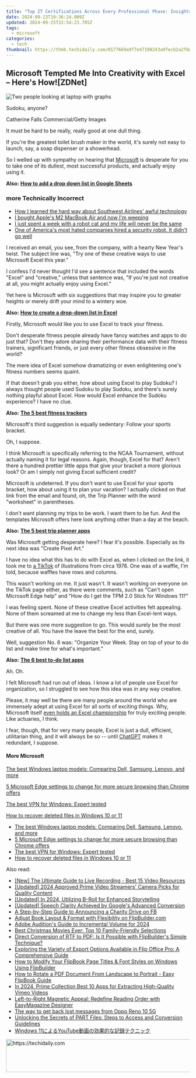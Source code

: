 ```yaml
---
title: "Top IT Certifications Across Every Professional Phase: Insights From ZDNet"
date: 2024-09-23T19:36:24.009Z
updated: 2024-09-25T22:54:23.705Z
tags:
  - microsoft
categories:
  - tech
thumbnail: https://thmb.techidaily.com/0177669a9f7e47198243a9fecb2a2f8d7897c9576df374da55c9c20dfb4332d6.jpg
---
```


## Microsoft Tempted Me Into Creativity with Excel – Here's How![ZDNet]

![Two people looking at laptop with graphs](https://www.zdnet.com/a/img/resize/eafd1a387bb7e6b0265f3284c302e0f46ce07339/2023/02/03/af3b58e0-11c8-4c69-a84b-e91c7dc510eb/gettyimages-1441723112.jpg?auto=webp&width=1280)

Sudoku, anyone?

Catherine Falls Commercial/Getty Images

It must be hard to be really, really good at one dull thing.

If you're the greatest toilet brush maker in the world, it's surely not easy to launch, say, a soap dispenser or a showerhead.

So I welled up with sympathy on hearing that [Microsoft](https://www.zdnet.com/home-and-office/work-life/microsoft-teams-premium-is-getting-a-gpt-boost-via-openai/) is desperate for you to take one of its dullest, most successful products, and actually enjoy using it.

**Also:** [**How to add a drop down list in Google Sheets**](https://www.zdnet.com/home-and-office/work-life/how-to-add-a-drop-down-list-in-google-sheets/)

### more Technically Incorrect

* [How I learned the hard way about Southwest Airlines' awful technology](https://www.zdnet.com/article/how-i-learned-the-hard-way-about-southwest-airlines-awful-technology/)
* [I bought Apple's M2 MacBook Air and now I'm weeping](https://www.zdnet.com/article/i-bought-apples-m2-macbook-air-and-now-im-weeping/)
* [I just spent a week with a robot cat and my life will never be the same](https://www.zdnet.com/article/i-just-spent-a-week-with-a-robot-cat-and-my-life-will-never-be-the-same/)
* [One of America's most hated companies hired a security robot. It didn't go well](https://www.zdnet.com/article/one-of-americas-most-hated-companies-hired-a-security-robot-it-didnt-go-well/)

I received an email, you see, from the company, with a hearty New Year's twist. The subject line was, "Try one of these creative ways to use Microsoft Excel this year." 

I confess I'd never thought I'd see a sentence that included the words "Excel" and "creative," unless that sentence was, "If you're just not creative at all, you might actually enjoy using Excel." 

Yet here is Microsoft with six suggestions that may inspire you to greater heights or merely drift your mind to a wintery woe.

**Also:** [**How to create a drop-down list in Excel**](https://www.zdnet.com/home-and-office/work-life/how-to-create-a-drop-down-list-in-excel/)

Firstly, Microsoft would like you to use Excel to track your fitness. 

Don't desperate fitness people already have fancy watches and apps to do just that? Don't they adore sharing their performance data with their fitness trainers, significant friends, or just every other fitness obsessive in the world? 

The mere idea of Excel somehow dramatizing or even enlightening one's fitness numbers seems quaint.

If that doesn't grab you either, how about using Excel to play Sudoku? I always thought people used Sudoku to play Sudoku, and there's surely nothing playful about Excel. How would Excel enhance the Sudoku experience? I have no clue.

**Also:** [**The 5 best fitness trackers**](https://www.zdnet.com/article/best-fitness-tracker/) 

Microsoft's third suggestion is equally sedentary: Follow your sports bracket.

Oh, I suppose. 

I think Microsoft is specifically referring to the NCAA Tournament, without actually naming it for legal reasons. Again, though, Excel for that? Aren't there a hundred prettier little apps that give your bracket a more glorious look? Or am I simply not giving Excel sufficient credit?

Microsoft is undeterred. If you don't want to use Excel for your sports bracket, how about using it to plan your vacation? I actually clicked on that link from the email and found, oh, the Trip Planner with the word "worksheet" in parentheses. 

I don't want planning my trips to be work. I want them to be fun. And the templates Microsoft offers here look anything other than a day at the beach.

**Also:** [**The 5 best trip planner apps**](https://www.zdnet.com/article/best-trip-planner-app/)

Was Microsoft getting desperate here? I fear it's possible. Especially as its next idea was "Create Pixel Art." 

I have no idea what this has to do with Excel as, when I clicked on the link, it took me to [a TikTok](https://www.tiktok.com/@microsoft365/video/7017812421733633285?ocid=cmm50bixyyq) of illustrations from circa 1978\. One was of a waffle, I'm told, because waffles have rows and columns. 

This wasn't working on me. It just wasn't. It wasn't working on everyone on the TikTok page either, as there were comments, such as "Can't open Microsoft Edge help" and "How do I get the TPM 2.0 Stick for Windows 11?"

I was feeling spent. None of these creative Excel activities felt appealing. None of them screamed at me to change my less than Excel-lent ways.

But there was one more suggestion to go. This would surely be the most creative of all. You have the leave the best for the end, surely.

Well, suggestion No. 6 was: "Organize Your Week. Stay on top of your to do list and make time for what's important."

**Also:** [**The 6 best to-do list apps**](https://www.zdnet.com/home-and-office/work-life/best-to-do-list-app/)

Ah. Oh.

I felt Microsoft had run out of ideas. I know a lot of people use Excel for organization, so I struggled to see how this idea was in any way creative.

Please, it may well be there are many people around the world who are immensely adept at using Excel for all sorts of exciting things. Why, Microsoft itself [even holds an Excel championship](https://www.zdnet.com/article/i-just-watched-microsoft-try-to-make-excel-exciting-recovery-wont-be-easy/) for truly exciting people. Like actuaries, I think.

I fear, though, that for very many people, Excel is just a dull, efficient, utilitarian thing, and it will always be so -- until [ChatGPT](https://www.zdnet.com/article/chatgpts-next-big-challenge-helping-microsoft-to-challenge-google-search/) makes it redundant, I suppose.

#### More Microsoft

[The best Windows laptop models: Comparing Dell, Samsung, Lenovo, and more](https://www.zdnet.com/article/best-windows-laptop/ "The best Windows laptop models: Comparing Dell, Samsung, Lenovo, and more")

[5 Microsoft Edge settings to change for more secure browsing than Chrome offers](https://www.zdnet.com/article/5-microsoft-edge-settings-to-change-for-more-secure-browsing-than-chrome-offers/ "5 Microsoft Edge settings to change for more secure browsing than Chrome offers")

[The best VPN for Windows: Expert tested](https://www.zdnet.com/article/best-vpn-for-windows-pc/ "The best VPN for Windows: Expert tested")

[How to recover deleted files in Windows 10 or 11](https://www.zdnet.com/article/how-to-recover-deleted-files-in-windows-10-or-11/ "How to recover deleted files in Windows 10 or 11")

* [The best Windows laptop models: Comparing Dell, Samsung, Lenovo, and more](https://www.zdnet.com/article/best-windows-laptop/ "The best Windows laptop models: Comparing Dell, Samsung, Lenovo, and more")
* [5 Microsoft Edge settings to change for more secure browsing than Chrome offers](https://www.zdnet.com/article/5-microsoft-edge-settings-to-change-for-more-secure-browsing-than-chrome-offers/ "5 Microsoft Edge settings to change for more secure browsing than Chrome offers")
* [The best VPN for Windows: Expert tested](https://www.zdnet.com/article/best-vpn-for-windows-pc/ "The best VPN for Windows: Expert tested")
* [How to recover deleted files in Windows 10 or 11](https://www.zdnet.com/article/how-to-recover-deleted-files-in-windows-10-or-11/ "How to recover deleted files in Windows 10 or 11")

<ins class="adsbygoogle"
     style="display:block"
     data-ad-format="autorelaxed"
     data-ad-client="ca-pub-7571918770474297"
     data-ad-slot="1223367746"></ins>

<ins class="adsbygoogle"
     style="display:block"
     data-ad-client="ca-pub-7571918770474297"
     data-ad-slot="8358498916"
     data-ad-format="auto"
     data-full-width-responsive="true"></ins>

<span class="atpl-alsoreadstyle">Also read:</span>
<div><ul>
<li><a href="https://facebook-record-videos.techidaily.com/new-the-ultimate-guide-to-live-recording-best-15-video-resources/"><u>[New] The Ultimate Guide to Live Recording - Best 15 Video Resources</u></a></li>
<li><a href="https://screen-recording.techidaily.com/updated-2024-approved-prime-video-streamers-camera-picks-for-quality-content/"><u>[Updated] 2024 Approved Prime Video Streamers' Camera Picks for Quality Content</u></a></li>
<li><a href="https://article-files.techidaily.com/updated-in-2024-utilizing-b-roll-for-enhanced-storytelling/"><u>[Updated] In 2024, Utilizing B-Roll for Enhanced Storytelling</u></a></li>
<li><a href="https://screen-video-capture.techidaily.com/updated-speech-clarity-achieved-by-googles-advanced-conversion/"><u>[Updated] Speech Clarity Achieved by Google's Advanced Conversion</u></a></li>
<li><a href="https://extra-information.techidaily.com/a-step-by-step-guide-to-announcing-a-charity-drive-on-fb/"><u>A Step-by-Step Guide to Announcing a Charity Drive on FB</u></a></li>
<li><a href="https://win-bits.techidaily.com/adjust-book-layout-and-format-with-flexibility-on-flipbuildercom/"><u>Adjust Book Layout & Format with Flexibility on FlipBuilder.com</u></a></li>
<li><a href="https://extra-tips.techidaily.com/adobe-auditions-guide-to-incremental-volume-for-2024/"><u>Adobe Audition's Guide to Incremental Volume for 2024</u></a></li>
<li><a href="https://some-knowledge.techidaily.com/best-christmas-movies-ever-top-10-family-friendly-selections/"><u>Best Christmas Movies Ever: Top 10 Family-Friendly Selections</u></a></li>
<li><a href="https://win-bits.techidaily.com/direct-conversion-of-rtf-to-pdf-is-it-possible-with-flipbuilders-simple-technique/"><u>Direct Conversion of RTF to PDF: Is It Possible with FlipBuilder's Simple Technique?</u></a></li>
<li><a href="https://win-bits.techidaily.com/exploring-the-variety-of-export-options-available-in-flip-office-pro-a-comprehensive-guide/"><u>Exploring the Variety of Export Options Available in Flip Office Pro: A Comprehensive Guide</u></a></li>
<li><a href="https://win-bits.techidaily.com/how-to-modify-your-flipbook-page-titles-and-font-styles-on-windows-using-flipbuilder/"><u>How to Modify Your FlipBook Page Titles & Font Styles on Windows Using FlipBuilder</u></a></li>
<li><a href="https://win-bits.techidaily.com/how-to-rotate-a-pdf-document-from-landscape-to-portrait-easy-flipbook-guide/"><u>How to Rotate a PDF Document From Landscape to Portrait - Easy FlipBook Guide</u></a></li>
<li><a href="https://vimeo-videos.techidaily.com/in-2024-prime-collection-best-10-apps-for-extracting-high-quality-vimeo-videos/"><u>In 2024, Prime Collection Best 10 Apps for Extracting High-Quality Vimeo Videos</u></a></li>
<li><a href="https://win-bits.techidaily.com/left-to-right-magnetic-appeal-redefine-reading-order-with-easymagazine-designer/"><u>Left-to-Right Magnetic Appeal: Redefine Reading Order with EasyMagazine Designer</u></a></li>
<li><a href="https://techidaily.com/the-way-to-get-back-lost-messages-from-oppo-reno-10-5g-by-fonelab-android-recover-messages/"><u>The way to get back lost messages from Oppo Reno 10 5G</u></a></li>
<li><a href="https://win-bits.techidaily.com/unlocking-the-secrets-of-part-files-steps-to-access-and-conversion-guidelines/"><u>Unlocking the Secrets of PART Files: Steps to Access and Conversion Guidelines</u></a></li>
<li><a href="https://win-bits.techidaily.com/windows-11youtube/"><u>Windows 11によるYouTube動画の効果的な記録テクニック</u></a></li>
</ul></div>

<!-- affiliate ads begin -->
<a href="https://appsumo.8odi.net/c/5597632/2144287/7443" target="_top" id="2144287">
  <img src="//a.impactradius-go.com/display-ad/7443-2144287" border="0" alt="https://techidaily.com" width="600" height="90"/>
</a>
<img height="0" width="0" src="https://appsumo.8odi.net/i/5597632/2144287/7443" style="position:absolute;visibility:hidden;" border="0" />
<!-- affiliate ads end -->

